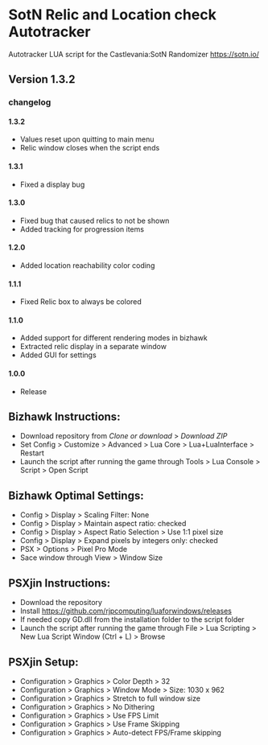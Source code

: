 # SotN Relic and Location check Autotracker
Autotracker LUA script for the Castlevania:SotN Randomizer https://sotn.io/
## Version 1.3.2
### changelog
#### 1.3.2
* Values reset upon quitting to main menu
* Relic window closes when the script ends
#### 1.3.1
* Fixed a display bug
#### 1.3.0
* Fixed bug that caused relics to not be shown
* Added tracking for progression items
#### 1.2.0
* Added location reachability color coding
#### 1.1.1
* Fixed Relic box to always be colored
#### 1.1.0
* Added support for different rendering modes in bizhawk
* Extracted relic display in a separate window
* Added GUI for settings
#### 1.0.0
* Release

## Bizhawk Instructions: 
* Download repository from *Clone or download* > *Download ZIP*
* Set Config > Customize > Advanced > Lua Core > Lua+LuaInterface > Restart
* Launch the script after running the game through Tools > Lua Console > Script > Open Script

## Bizhawk Optimal Settings:
* Config > Display > Scaling Filter: None
* Config > Display > Maintain aspect ratio: checked
* Config > Display > Aspect Ratio Selection > Use 1:1 pixel size
* Config > Display > Expand pixels by integers only: checked
* PSX > Options > Pixel Pro Mode
* Sace window through View > Window Size

## PSXjin Instructions: 
* Download the repository
* Install https://github.com/rjpcomputing/luaforwindows/releases
* If needed copy GD.dll from the installation folder to the script folder
* Launch the script after running the game through File > Lua Scripting > New Lua Script Window (Ctrl + L) > Browse

## PSXjin Setup:
* Configuration > Graphics > Color Depth > 32
* Configuration > Graphics > Window Mode > Size: 1030 x 962
* Configuration > Graphics > Stretch to full window size
* Configuration > Graphics > No Dithering
* Configuration > Graphics > Use FPS Limit
* Configuration > Graphics > Use Frame Skipping
* Configuration > Graphics > Auto-detect FPS/Frame skipping